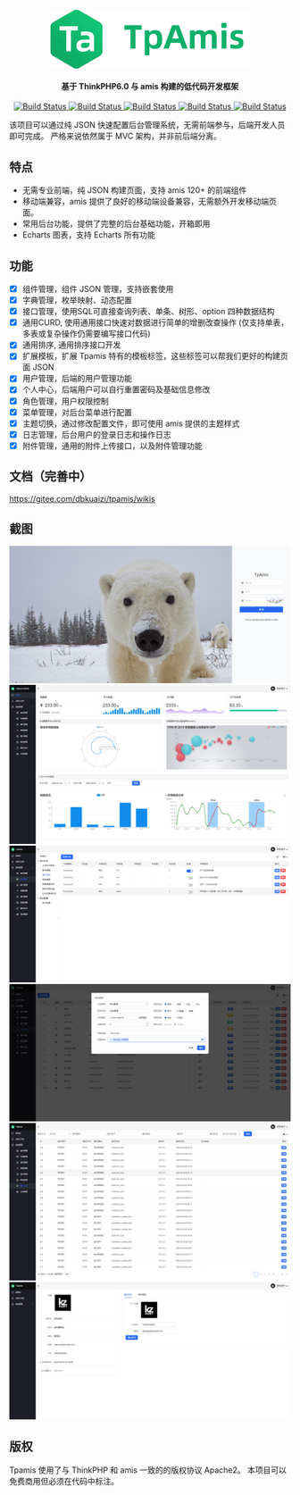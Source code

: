   <h1 align="center">
    <img src="./images/tpamis_logo.png" align="center">
  </h1>
  <h4 align="center">
    基于 ThinkPHP6.0 与 amis 构建的低代码开发框架
  </h4> 
<p align="center">
 <a href="#">
    <img src="https://img.shields.io/badge/PHP-7.2%2B-blue" alt="Build Status">
 </a>
 <a href="#">
    <img src="https://img.shields.io/badge/MySQL-5.7%2B-orange" alt="Build Status">
 </a>
 <a href="#">
    <img src="https://img.shields.io/badge/ThinkPHP-6.0.10-green.svg" alt="Build Status">
 </a>
 <a href="#">
    <img src="https://img.shields.io/badge/AMIS-1.6.4-blue.svg" alt="Build Status">
 </a>
 <a href="#">
 <img src="https://img.shields.io/badge/license-Apache--2.0-red" alt="Build Status">
 </a>
</p>

该项目可以通过纯 JSON 快速配置后台管理系统，无需前端参与，后端开发人员即可完成。
严格来说依然属于 MVC 架构，并非前后端分离。

## 特点
- 无需专业前端，纯 JSON 构建页面，支持 amis 120+ 的前端组件
- 移动端兼容，amis 提供了良好的移动端设备兼容，无需额外开发移动端页面。
- 常用后台功能，提供了完整的后台基础功能，开箱即用
- Echarts 图表，支持 Echarts 所有功能

## 功能
- [x] 组件管理，组件 JSON 管理，支持嵌套使用
- [x] 字典管理，枚举映射、动态配置
- [x] 接口管理，使用SQL可直接查询列表、单条、树形、option 四种数据结构
- [x] 通用CURD, 使用通用接口快速对数据进行简单的增删改查操作 (仅支持单表，多表或复杂操作仍需要编写接口代码)
- [x] 通用排序, 通用排序接口开发
- [x] 扩展模板，扩展 Tpamis 特有的模板标签，这些标签可以帮我们更好的构建页面 JSON
- [x] 用户管理，后端的用户管理功能
- [x] 个人中心，后端用户可以自行重置密码及基础信息修改
- [x] 角色管理，用户权限控制
- [x] 菜单管理，对后台菜单进行配置
- [x] 主题切换，通过修改配置文件，即可使用 amis 提供的主题样式
- [x] 日志管理，后台用户的登录日志和操作日志
- [x] 附件管理，通用的附件上传接口，以及附件管理功能

## 文档（完善中）
https://gitee.com/dbkuaizi/tpamis/wikis

## 截图
![登录](./images/login.png)
![首页](./images/index.png)
![字典](./images/map.png)
![菜单](./images/menu.png)
![日志](./images/log.png)
![个人中心](./images/userinfo.png)

## 版权
Tpamis 使用了与 ThinkPHP 和 amis 一致的的版权协议 Apache2。
本项目可以免费商用但必须在代码中标注。